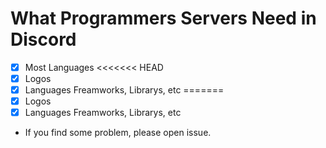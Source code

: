 # What Programmers Servers Need in Discord 

- [x] Most Languages 
<<<<<<< HEAD
- [X] Logos
- [X] Languages Freamworks, Librarys, etc 
=======
- [x] Logos
- [x] Languages Freamworks, Librarys, etc 
- If you find some problem, please open issue.

